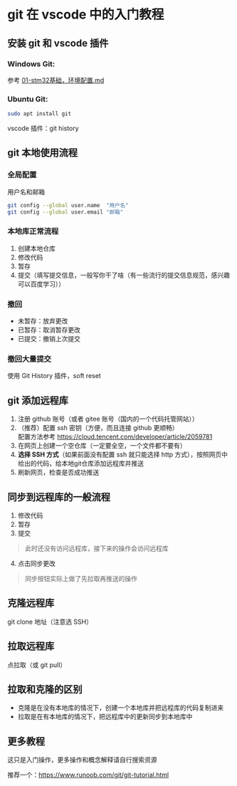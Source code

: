 # git 在 vscode 中的入门教程

## 安装 git 和 vscode 插件

### Windows Git: 
参考 [01-stm32基础，环境配置.md](../01-stm32基础，环境配置/01-stm32基础，环境配置.md#git)

### Ubuntu Git:
```bash
sudo apt install git
```

vscode 插件：git history

## git 本地使用流程

### 全局配置

用户名和邮箱
```bash
git config --global user.name  "用户名"
git config --global user.email "邮箱"
```

### 本地库正常流程
1. 创建本地仓库
2. 修改代码
3. 暂存
4. 提交（填写提交信息，一般写你干了啥（有一些流行的提交信息规范，感兴趣可以百度学习））

### 撤回
- 未暂存：放弃更改
- 已暂存：取消暂存更改
- 已提交：撤销上次提交

### 撤回大量提交
使用 Git History 插件，soft reset

## git 添加远程库
1. 注册 github 账号（或者 gitee 账号（国内的一个代码托管网站））
2. （推荐）配置 ssh 密钥（方便，而且连接 github 更顺畅）  
   配置方法参考 <https://cloud.tencent.com/developer/article/2059781>
3. 在网页上创建一个空仓库（一定要全空，一个文件都不要有）
4. **选择 SSH 方式**（如果前面没有配置 ssh 就只能选择 http 方式），按照网页中给出的代码，给本地git仓库添加远程库并推送
5. 刷新网页，检查是否成功推送

## 同步到远程库的一般流程
1. 修改代码
2. 暂存
3. 提交
> 此时还没有访问远程库，接下来的操作会访问远程库
4. 点击同步更改

> 同步按钮实际上做了先拉取再推送的操作

## 克隆远程库
git clone 地址（注意选 SSH）

## 拉取远程库
点拉取（或 git pull）

## 拉取和克隆的区别
- 克隆是在没有本地库的情况下，创建一个本地库并把远程库的代码复制进来
- 拉取是在有本地库的情况下，把远程库中的更新同步到本地库中

## 更多教程
这只是入门操作，更多操作和概念解释请自行搜索资源

推荐一个：<https://www.runoob.com/git/git-tutorial.html>

